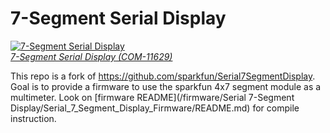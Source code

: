 7-Segment Serial Display
========================

[![7-Segment Serial Display](https://dlnmh9ip6v2uc.cloudfront.net/images/products/1/1/6/2/9/11629-02_medium.jpg)  
*7-Segment Serial Display (COM-11629)*](https://www.sparkfun.com/products/11629)

This repo is a fork of https://github.com/sparkfun/Serial7SegmentDisplay. Goal is to provide a firmware to use the sparkfun 4x7 segment module as a multimeter. Look on [firmware README](/firmware/Serial 7-Segment Display/Serial_7_Segment_Display_Firmware/README.md) for compile instruction.